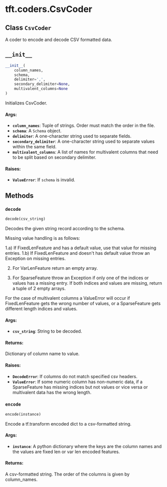 <div itemscope itemtype="http://developers.google.com/ReferenceObject">
<meta itemprop="name" content="tft.coders.CsvCoder" />
<meta itemprop="path" content="Stable" />
<meta itemprop="property" content="__init__"/>
<meta itemprop="property" content="decode"/>
<meta itemprop="property" content="encode"/>
</div>

# tft.coders.CsvCoder

## Class `CsvCoder`



A coder to encode and decode CSV formatted data.

<h2 id="__init__"><code>__init__</code></h2>

``` python
__init__(
    column_names,
    schema,
    delimiter=',',
    secondary_delimiter=None,
    multivalent_columns=None
)
```

Initializes CsvCoder.

#### Args:

* <b>`column_names`</b>: Tuple of strings. Order must match the order in the file.
* <b>`schema`</b>: A `Schema` object.
* <b>`delimiter`</b>: A one-character string used to separate fields.
* <b>`secondary_delimiter`</b>: A one-character string used to separate values within
    the same field.
* <b>`multivalent_columns`</b>: A list of names for multivalent columns that need
      to be split based on secondary delimiter.

#### Raises:

* <b>`ValueError`</b>: If `schema` is invalid.



## Methods

<h3 id="decode"><code>decode</code></h3>

``` python
decode(csv_string)
```

Decodes the given string record according to the schema.

Missing value handling is as follows:

1.a) If FixedLenFeature and has a default value, use that value for missing
     entries.
1.b) If FixedLenFeature and doesn't has default value throw an Exception on
     missing entries.

2) For VarLenFeature return an empty array.

3) For SparseFeature throw an Exception if only one of the indices or values
   has a missing entry. If both indices and values are missing, return
   a tuple of 2 empty arrays.

For the case of multivalent columns a ValueError will occur if
FixedLenFeature gets the wrong number of values, or a SparseFeature gets
different length indices and values.

#### Args:

* <b>`csv_string`</b>: String to be decoded.


#### Returns:

Dictionary of column name to value.


#### Raises:

* <b>`DecodeError`</b>: If columns do not match specified csv headers.
* <b>`ValueError`</b>: If some numeric column has non-numeric data, if a
      SparseFeature has missing indices but not values or vice versa or
      multivalent data has the wrong length.

<h3 id="encode"><code>encode</code></h3>

``` python
encode(instance)
```

Encode a tf.transform encoded dict to a csv-formatted string.

#### Args:

* <b>`instance`</b>: A python dictionary where the keys are the column names and
    the values are fixed len or var len encoded features.


#### Returns:

A csv-formatted string. The order of the columns is given by column_names.



